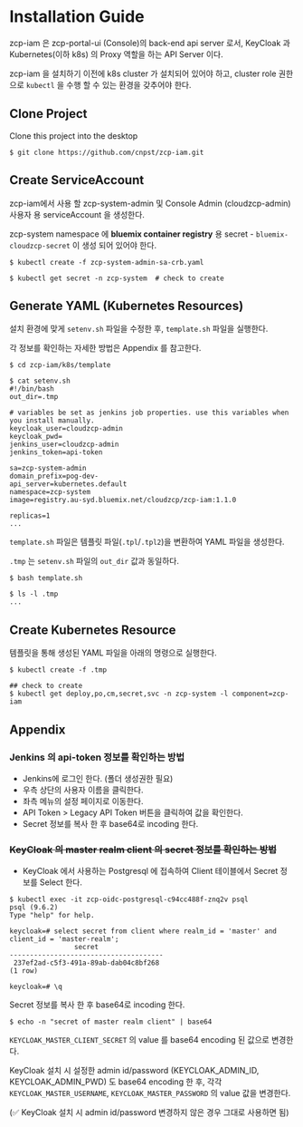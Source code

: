 # Installation Guide

zcp-iam 은 zcp-portal-ui (Console)의 back-end api server 로서, KeyCloak 과 Kubernetes(이하 k8s) 의 Proxy 역할을 하는 API Server 이다.

zcp-iam 을 설치하기 이전에 k8s cluster 가 설치되어 있어야 하고, cluster role 권한으로 `kubectl` 을 수행 할 수 있는 환경을 갖추어야 한다.

## Clone Project
Clone this project into the desktop
```
$ git clone https://github.com/cnpst/zcp-iam.git
```

## Create ServiceAccount
zcp-iam에서 사용 할 zcp-system-admin 및 Console Admin (cloudzcp-admin) 사용자 용 serviceAccount 을 생성한다.

zcp-system namespace 에 **bluemix container registry** 용 secret - `bluemix-cloudzcp-secret` 이 생성 되어 있어야 한다.

```
$ kubectl create -f zcp-system-admin-sa-crb.yaml

$ kubectl get secret -n zcp-system  # check to create
```

## Generate YAML (Kubernetes Resources)
설치 환경에 맞게 `setenv.sh` 파일을 수정한 후, `template.sh` 파일을 실행한다.

각 정보를 확인하는 자세한 방법은 Appendix 를 참고한다.

```
$ cd zcp-iam/k8s/template

$ cat setenv.sh 
#!/bin/bash
out_dir=.tmp

# variables be set as jenkins job properties. use this variables when you install manually.
keycloak_user=cloudzcp-admin
keycloak_pwd=
jenkins_user=cloudzcp-admin
jenkins_token=api-token

sa=zcp-system-admin
domain_prefix=pog-dev-
api_server=kubernetes.default
namespace=zcp-system
image=registry.au-syd.bluemix.net/cloudzcp/zcp-iam:1.1.0

replicas=1
...
```

`template.sh` 파일은 템플릿 파일(`.tpl`/`.tpl2`)을 변환하여 YAML 파일을 생성한다.

`.tmp` 는 `setenv.sh` 파일의 `out_dir` 값과 동일하다.
```
$ bash template.sh

$ ls -l .tmp
...
```

## Create Kubernetes Resource
템플릿을 통해 생성된 YAML 파일을 아래의 명령으로 실행한다.


```
$ kubectl create -f .tmp

## check to create
$ kubectl get deploy,po,cm,secret,svc -n zcp-system -l component=zcp-iam
```

## Appendix
### Jenkins 의 api-token 정보를 확인하는 방법

* Jenkins에 로그인 한다. (폴더 생성권한 필요)
* 우측 상단의 사용자 이름을 클릭한다.
* 좌측 메뉴의 설정 페이지로 이동한다.
* API Token > Legacy API Token 버튼을 클릭하여 값을 확인한다.
* Secret 정보를 복사 한 후 base64로 incoding 한다.

### ~~KeyCloak 의 master realm client 의 secret 정보를 확인하는 방법~~

* KeyCloak 에서 사용하는 Postgresql 에 접속하여 Client 테이블에서 Secret 정보를 Select 한다.

```
$ kubectl exec -it zcp-oidc-postgresql-c94cc488f-znq2v psql                                                                   
psql (9.6.2)
Type "help" for help.

keycloak=# select secret from client where realm_id = 'master' and client_id = 'master-realm';
                secret
--------------------------------------
 237ef2ad-c5f3-491a-89ab-dab04c8bf268
(1 row)

keycloak=# \q
```

Secret 정보를 복사 한 후 base64로 incoding 한다.

```
$ echo -n "secret of master realm client" | base64
```

`KEYCLOAK_MASTER_CLIENT_SECRET` 의 value 를 base64 encoding 된 값으로 변경한다.

KeyCloak 설치 시 설정한 admin id/password (KEYCLOAK_ADMIN_ID, KEYCLOAK_ADMIN_PWD) 도 base64 encoding 한 후, 각각 `KEYCLOAK_MASTER_USERNAME`, `KEYCLOAK_MASTER_PASSWORD` 의 value 값을 변경한다.

(:white_check_mark: KeyCloak 설치 시 admin id/password 변경하지 않은 경우 그대로 사용하면 됨)

